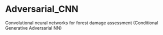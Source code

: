 # Adversarial_CNN
Convolutional neural networks for forest damage assessment (Conditional Generative Adversarial NN) 
